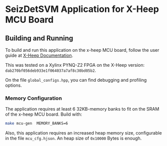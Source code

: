# SeizDetSVM Application for X-Heep MCU Board

## Building and Running

To build and run this application on the x-heep MCU board, follow the user guide at [X-Heep Documentation](https://x-heep.readthedocs.io/en/latest/index.html). 


This was tested on a Xylinx PYNQ-Z2 FPGA on the X-Heep version: `dab270bf056deb933e1f064037a7af8c30bd05b2`.

On the file `global_configs.hpp`, you can find debugging and profiling options.

### Memory Configuration

The application requires at least 6 32KB-memory banks to fit on the SRAM of the x-heep MCU board. Build with:

```bash
make mcu-gen  MEMORY_BANKS=6
```

Also, this application requires an increased heap memory size, configurable in the file `mcu_cfg.hjson`. An heap size of `0x10000` Bytes is enough.
